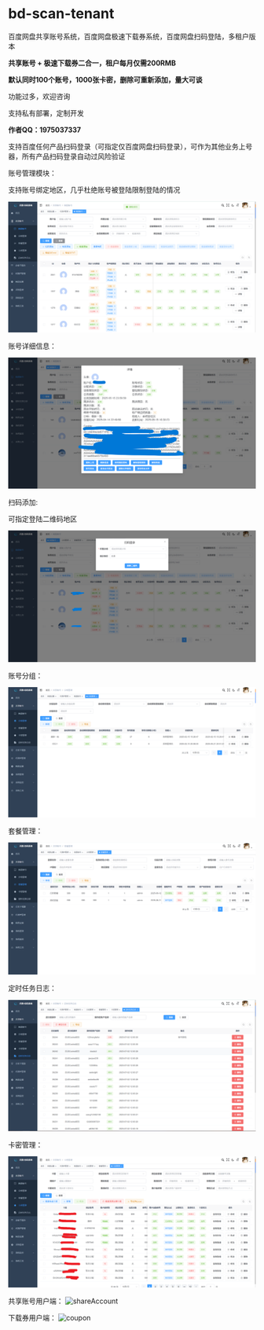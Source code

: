 # bd-scan-tenant
百度网盘共享账号系统，百度网盘极速下载券系统，百度网盘扫码登陆，多租户版本

**共享账号 + 极速下载券二合一，租户每月仅需200RMB**

**默认同时100个账号，1000张卡密，删除可重新添加，量大可谈**

功能过多，欢迎咨询

支持私有部署，定制开发

**作者QQ：1975037337**

支持百度任何产品扫码登录（可指定仅百度网盘扫码登录），可作为其他业务上号器，所有产品扫码登录自动过风险验证

账号管理模块：

支持账号绑定地区，几乎杜绝账号被登陆限制登陆的情况

![account](./系统截图/网盘账号管理​.png)

账号详细信息：

![账号详情](./系统截图/账号详情.png)


扫码添加:

可指定登陆二维码地区

![扫码添加](./系统截图/扫码添加.png)


账号分组：

![group](./系统截图/分组管理​.png)



套餐管理：

![package](./系统截图/套餐管理​.png)



定时任务日志：

![quartzLog](./系统截图/定时任务日志​.png)



卡密管理：

![secretKey](./系统截图/卡密管理​.png)


共享账号用户端：
![shareAccount](./系统截图/2​.png)


下载券用户端：
![coupon](./系统截图/1​.png)
